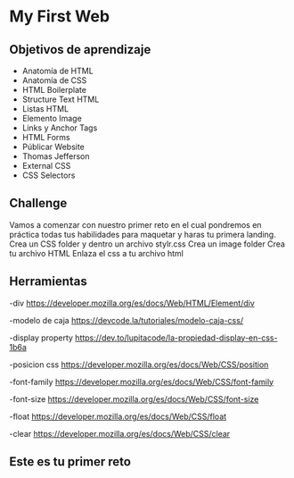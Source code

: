 # My First Web

## Objetivos de aprendizaje

- Anatomía de HTML
- Anatomía de CSS
- HTML Boilerplate
- Structure Text HTML
- Listas HTML
- Elemento Image
- Links y Anchor Tags
- HTML Forms
- Públicar Website
- Thomas Jefferson
- External CSS
- CSS Selectors

## Challenge

Vamos a comenzar con nuestro primer reto en el cual pondremos en práctica todas tus habilidades para maquetar y haras tu primera landing.
Crea un CSS folder y dentro un archivo stylr.css
Crea un image folder
Crea tu archivo HTML
Enlaza el css a tu archivo html

## Herramientas

-div
https://developer.mozilla.org/es/docs/Web/HTML/Element/div

-modelo de caja
https://devcode.la/tutoriales/modelo-caja-css/

-display property
https://dev.to/lupitacode/la-propiedad-display-en-css-1b6a

-posicion css
https://developer.mozilla.org/es/docs/Web/CSS/position

-font-family
https://developer.mozilla.org/es/docs/Web/CSS/font-family

-font-size
https://developer.mozilla.org/es/docs/Web/CSS/font-size

-float
https://developer.mozilla.org/es/docs/Web/CSS/float

-clear
https://developer.mozilla.org/es/docs/Web/CSS/clear

## Este es tu primer reto
